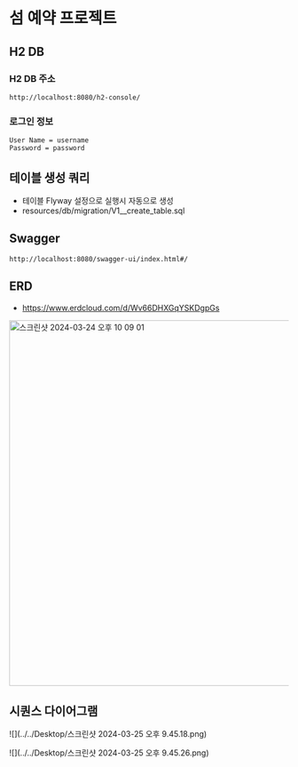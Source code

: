 # 섬 예약 프로젝트

## H2 DB

### H2 DB 주소
```
http://localhost:8080/h2-console/
```
### 로그인 정보
```
User Name = username
Password = password
```

## 테이블 생성 쿼리
- 테이블 Flyway 설정으로 실행시 자동으로 생성 
- resources/db/migration/V1__create_table.sql 

## Swagger
```
http://localhost:8080/swagger-ui/index.html#/
```


## ERD 
- https://www.erdcloud.com/d/Wv66DHXGqYSKDgpGs
<img width="658" alt="스크린샷 2024-03-24 오후 10 09 01" src="https://github.com/choru90/Island/assets/77948010/9f966a1e-ccc3-4351-9d13-cd985edde522">

## 시퀀스 다이어그램


![](../../Desktop/스크린샷 2024-03-25 오후 9.45.18.png)

![](../../Desktop/스크린샷 2024-03-25 오후 9.45.26.png)